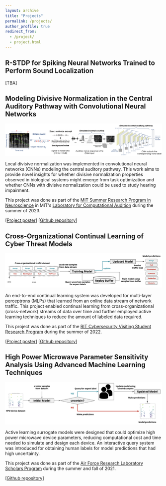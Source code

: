 ```yaml
---
layout: archive
title: "Projects"
permalink: /projects/
author_profile: true
redirect_from:
  - /project/
  - project.html
---
```


R-STDP for Spiking Neural Networks Trained to Perform Sound Localization
------
[TBA]

Modeling Divisive Normalization in the Central Auditory Pathway with Convolutional Neural Networks
------
![div-norm-cnn](/images/div-norm-cnn.png)

Local divisive normalization was implemented in convolutional neural networks (CNNs) modeling the central auditory pathway. This work aims to provide novel insights for whether divisive normalization properties observed in biological systems might emerge from task optimization and whether CNNs with divisive normalization could be used to study hearing impairment.

This project was done as part of the [MIT Summer Research Program in Neuroscience](https://bcs.mit.edu/msrp) in MIT's [Laboratory for Computational Audition](https://mcdermottlab.mit.edu/) during the summer of 2023.

[[Project poster](https://docs.google.com/presentation/d/1w0o61bmTnVsHmH37HHYQlGZ9oKInxQfK/edit#slide=id.p1)] [[Github repository](https://github.mit.edu/annesyab/MSRP_2023/tree/normalization)]

Cross-Organizational Continual Learning of Cyber Threat Models
------
![continual-learning-cyber](/images/continual-learning-cyber.png)

An end-to-end continual learning system was developed for multi-layer perceptrons (MLPs) that learned from an online data stream of network traffic. This project enabled continual learning from cross-organizational (cross-network) streams of data over time and further employed active learning techniques to reduce the amount of labeled data required.

This project was done as part of the [RIT Cybersecurity Visiting Student Research Program](https://www.rit.edu/cybersecurity/cybervsr) during the summer of 2022. 

[[Project poster](https://docs.google.com/presentation/d/1loIFZeyguDzJaOEs5QAJbGM9JsZ-Yvpy/edit#slide=id.p1)] [[Github repository](https://github.com/chanelfcheng/Cross-Organizational-Continual-Learning)]

High Power Microwave Parameter Sensitivity Analysis Using Advanced Machine Learning Techniques
------

![active-learning-hpm](/images/active-learning-hpm.png)

Active learning surrogate models were designed that could optimize high power microwave device parameters, reducing computational cost and time needed to simulate and design each device. An interactive query system was introduced for obtaining human labels for model predictions that had high uncertainty.

This project was done as part of the [Air Force Research Laboratory Scholars Program](https://afrlscholars.usra.edu) during the summer and fall of 2021.

[[Github repository](https://github.com/chanelfcheng/AFRL-HPM-Active-Learning)]
